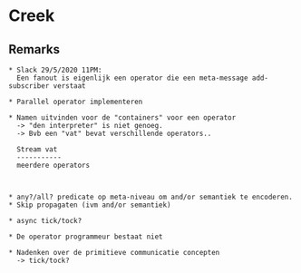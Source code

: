 # Creek

## Remarks

	* Slack 29/5/2020 11PM:
	  Een fanout is eigenlijk een operator die een meta-message add-subscriber verstaat 

	* Parallel operator implementeren

	* Namen uitvinden voor de "containers" voor een operator 
	  -> "den interpreter" is niet genoeg.
	  -> Bvb een "vat" bevat verschillende operators..

	  Stream vat 
	  -----------
	  meerdere operators 



	* any?/all? predicate op meta-niveau om and/or semantiek te encoderen.
	* Skip propagaten (ivm and/or semantiek)

	* async tick/tock?

	* De operator programmeur bestaat niet

	* Nadenken over de primitieve communicatie concepten
	  -> tick/tock? 